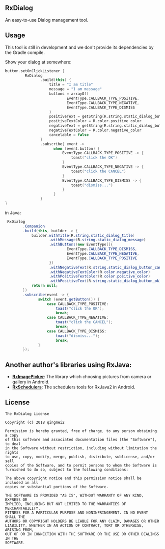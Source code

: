 
## RxDialog

An easy-to-use Dialog management tool.

## Usage

This tool is still in development and we don't provide its dependencies by the Gradle compile.  

Show your dialog at somewhere:

```Kotlin
button.setOnClickListener {
         RxDialog
                .build(this) {
                    title = "I am title"
                    message = "I am message"
                    buttons = arrayOf(
                            EventType.CALLBACK_TYPE_POSITIVE,
                            EventType.CALLBACK_TYPE_NEGATIVE,
                            EventType.CALLBACK_TYPE_DISMISS
                    )
                    positiveText = getString(R.string.static_dialog_button_ok)
                    positiveTextColor = R.color.positive_color
                    negativeText = getString(R.string.static_dialog_button_cancel)
                    negativeTextColor = R.color.negative_color
                    cancelable = false
                }
                .subscribe{ event ->
                      when (event.button) {
                          EventType.CALLBACK_TYPE_POSITIVE -> {
                              toast("click the OK")
                          }
                          EventType.CALLBACK_TYPE_NEGATIVE -> {
                              toast("click the CANCEL")
                          }
                          EventType.CALLBACK_TYPE_DISMISS -> {
                              toast("dismiss...")
                          }
                      }
                }
}
```

in Java:

```Java
 RxDialog
        .Companion
        .build(this, builder -> {
            builder.withTitle(R.string.static_dialog_title)
                    .withMessage(R.string.static_dialog_message)
                    .withButtons(new EventType[]{
                            EventType.CALLBACK_TYPE_DISMISS,
                            EventType.CALLBACK_TYPE_NEGATIVE,
                            EventType.CALLBACK_TYPE_POSITIVE
                    })
                    .withNegativeText(R.string.static_dialog_button_cancel)
                    .withNegativeTextColor(R.color.negative_color)
                    .withPositiveTextColor(R.color.positive_color)
                    .withPositiveText(R.string.static_dialog_button_ok);
            return null;
        })
        .subscribe(event -> {
               switch (event.getButton()) {
                   case CALLBACK_TYPE_POSITIVE:
                       toast("click the OK");
                       break;
                   case CALLBACK_TYPE_NEGATIVE:
                       toast("click the CANCEL");
                       break;
                   case CALLBACK_TYPE_DISMISS:
                       toast("dismiss...");
                       break;
               }
        });
```

## Another author's libraries using RxJava:

* **[RxImagePicker](https://github.com/qingmei2/RxImagePicker)**:  The library which choosing pictures from camera or gallery in Android.
* **[RxSchedulers](https://github.com/qingmei2/RxSchedulers)**: The schedulers tools for RxJava2 in Android.   

License
-------

    The RxDialog License

    Copyright (c) 2018 qingmei2

    Permission is hereby granted, free of charge, to any person obtaining a copy
    of this software and associated documentation files (the "Software"), to deal
    in the Software without restriction, including without limitation the rights
    to use, copy, modify, merge, publish, distribute, sublicense, and/or sell
    copies of the Software, and to permit persons to whom the Software is
    furnished to do so, subject to the following conditions:

    The above copyright notice and this permission notice shall be included in all
    copies or substantial portions of the Software.

    THE SOFTWARE IS PROVIDED "AS IS", WITHOUT WARRANTY OF ANY KIND, EXPRESS OR
    IMPLIED, INCLUDING BUT NOT LIMITED TO THE WARRANTIES OF MERCHANTABILITY,
    FITNESS FOR A PARTICULAR PURPOSE AND NONINFRINGEMENT. IN NO EVENT SHALL THE
    AUTHORS OR COPYRIGHT HOLDERS BE LIABLE FOR ANY CLAIM, DAMAGES OR OTHER
    LIABILITY, WHETHER IN AN ACTION OF CONTRACT, TORT OR OTHERWISE, ARISING FROM,
    OUT OF OR IN CONNECTION WITH THE SOFTWARE OR THE USE OR OTHER DEALINGS IN THE
    SOFTWARE.
